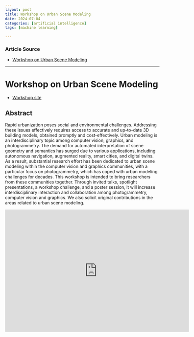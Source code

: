 ```yaml
---
layout: post
title: Workshop on Urban Scene Modeling
date: 2024-07-04
categories: [artificial intelligence]
tags: [machine learning]

---
```


### Article Source


* [Workshop on Urban Scene Modeling](https://www.youtube.com/watch?v=pblVUCwCeLE)

---


# Workshop on Urban Scene Modeling

* [Workshop site](https://usm3d.github.io/)

## Abstract
Rapid urbanization poses social and environmental challenges. Addressing these issues effectively requires access to accurate and up-to-date 3D building models, obtained promptly and cost-effectively. Urban modeling is an interdisciplinary topic among computer vision, graphics, and photogrammetry. The demand for automated interpretation of scene geometry and semantics has surged due to various applications, including autonomous navigation, augmented reality, smart cities, and digital twins. As a result, substantial research effort has been dedicated to urban scene modeling within the computer vision and graphics communities, with a particular focus on photogrammetry, which has coped with urban modeling challenges for decades. This workshop is intended to bring researchers from these communities together. Through invited talks, spotlight presentations, a workshop challenge, and a poster session, it will increase interdisciplinary interaction and collaboration among photogrammetry, computer vision and graphics. We also solicit original contributions in the areas related to urban scene modeling.


<iframe width="600" height="400" src="https://www.youtube.com/embed/pblVUCwCeLE?si=39KunWdCfvMHm5MM" title="YouTube video player" frameborder="0" allow="accelerometer; autoplay; clipboard-write; encrypted-media; gyroscope; picture-in-picture; web-share" referrerpolicy="strict-origin-when-cross-origin" allowfullscreen></iframe>